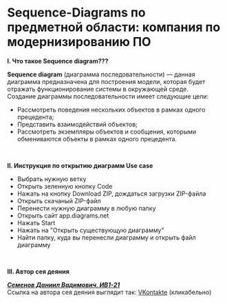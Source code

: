 <h1>Sequence-Diagrams по предметной области: компания по модернизированию ПО</h1> 
<p><b>I. Что такое Sequence diagram??? </b></p>
<b>Sequence diagram</b> (диаграмма последовательности) — данная диаграмма предназначена для построения модели, которая будет
отражать функционирование системы в окружающей среде. <br>
Создание диаграммы последовательности имеет следующие цели:
<ul>
  <li>Рассмотреть поведения нескольких объектов в рамках одного прецедента;</li>
  <li>Представить взаимодействий объектов;</li>
  <li>Рассмотреть экземпляры объектов и сообщения, которыми обмениваются объекты в рамках одного прецедента.</li></ul>
<br>   
<p><b>II. Инструкция по открытию диаграмм Use case </b></p>
<ul>
  <li>Выбрать нужную ветку </li>
  <li>Открыть зеленную кнопку Code</li>
  <li>Нажать на кнопку Download ZIP, дождаться загрузки ZIP-файла</li>
  <li>Открыть скачаный ZIP-файл</li>
  <li>Перенести нужную диаграмму в любую папку</li>
  <li>Открыть сайт app.diagrams.net</li>
  <li>Нажать Start</li>
  <li>Нажать на "Открыть существующую диаграмму"</li>
  <li>Найти папку, куда вы перенесли диаграмму и открыть файл диаграмму</li></ul>
<br>   
<p><b>III. Автор сея деяния </b></p>
<b><i><u>Семенов Даниил Вадимович, ИВ1-21</u></i></b> <br>
Ссылка на автора сея деяния выглядит так:
<a href="https://vk.com/semendaniel">VKontakte</a> (кликабельно)

